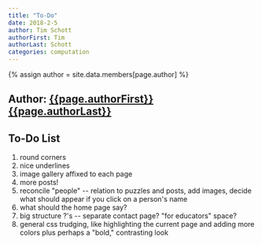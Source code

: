 ```yaml
---
title: "To-Do"
date: 2018-2-5
author: Tim Schott
authorFirst: Tim
authorLast: Schott
categories: computation
---
```


{% assign author = site.data.members[page.author] %}

<h2>
Author: <a href="./../../../../people/{{page.authorLast}}-{{page.authorFirst}}.html">{{page.authorFirst}} {{page.authorLast}}</a>
</h2>


## To-Do List

1. round corners
2. nice underlines
3. image gallery affixed to each page
4. more posts!
5. reconcile "people" -- relation to puzzles and posts, add images, decide what should appear if you click on a person's name
6. what should the home page say?
7. big structure ?'s -- separate contact page? "for educators" space? 
8. general css trudging, like highlighting the current page and adding more colors plus perhaps a "bold," contrasting look
